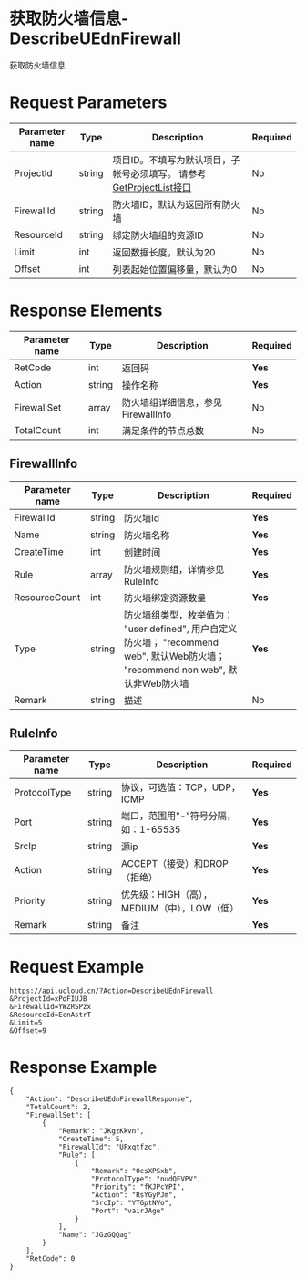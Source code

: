 # 获取防火墙信息-DescribeUEdnFirewall

获取防火墙信息

# Request Parameters
|Parameter name|Type|Description|Required|
|---|---|---|---|
|ProjectId|string|项目ID。不填写为默认项目，子帐号必须填写。 请参考[GetProjectList接口](api/summary/get_project_list)|No|
|FirewallId|string|防火墙ID，默认为返回所有防火墙|No|
|ResourceId|string|绑定防火墙组的资源ID|No|
|Limit|int|返回数据长度，默认为20|No|
|Offset|int|列表起始位置偏移量，默认为0|No|

# Response Elements
|Parameter name|Type|Description|Required|
|---|---|---|---|
|RetCode|int|返回码|**Yes**|
|Action|string|操作名称|**Yes**|
|FirewallSet|array|防火墙组详细信息，参见 FirewallInfo|No|
|TotalCount|int|满足条件的节点总数|No|

## FirewallInfo
|Parameter name|Type|Description|Required|
|---|---|---|---|
|FirewallId|string|防火墙Id|**Yes**|
|Name|string|防火墙名称|**Yes**|
|CreateTime|int|创建时间|**Yes**|
|Rule|array|防火墙规则组，详情参见RuleInfo|**Yes**|
|ResourceCount|int|防火墙绑定资源数量|**Yes**|
|Type|string|防火墙组类型，枚举值为： "user defined", 用户自定义防火墙； "recommend web", 默认Web防火墙； "recommend non web", 默认非Web防火墙|**Yes**|
|Remark|string|描述|No|

## RuleInfo
|Parameter name|Type|Description|Required|
|---|---|---|---|
|ProtocolType|string|协议，可选值：TCP，UDP，ICMP|**Yes**|
|Port|string|端口，范围用"-"符号分隔，如：1-65535|**Yes**|
|SrcIp|string|源ip|**Yes**|
|Action|string|ACCEPT（接受）和DROP（拒绝）|**Yes**|
|Priority|string|优先级：HIGH（高），MEDIUM（中），LOW（低）|**Yes**|
|Remark|string|备注|**Yes**|

# Request Example
```
https://api.ucloud.cn/?Action=DescribeUEdnFirewall
&ProjectId=xPoFIUJB
&FirewallId=YWZRSPzx
&ResourceId=EcnAstrT
&Limit=5
&Offset=9
```

# Response Example
```
{
    "Action": "DescribeUEdnFirewallResponse", 
    "TotalCount": 2, 
    "FirewallSet": [
        {
            "Remark": "JKgzKkvn", 
            "CreateTime": 5, 
            "FirewallId": "UFxqtfzc", 
            "Rule": [
                {
                    "Remark": "OcsXPSxb", 
                    "ProtocolType": "nudQEVPV", 
                    "Priority": "fKJPcYPI", 
                    "Action": "RsYGyPJm", 
                    "SrcIp": "YTGptNVo", 
                    "Port": "vairJAge"
                }
            ], 
            "Name": "JGzGQQag"
        }
    ], 
    "RetCode": 0
}
```

